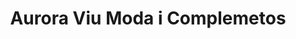 ---
title: "Aurora Viu Moda i Complemetos"
url: /sevilla/aurora-viu-moda-i-complemetos/
shop: Kleidung
---